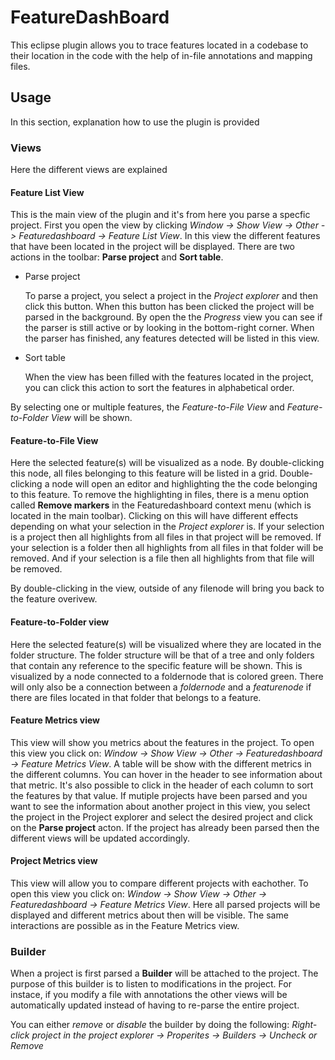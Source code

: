 # FeatureDashBoard
This eclipse plugin allows you to trace features located in a codebase to their location in the code with the help of in-file annotations and mapping files.

## Usage
In this section, explanation how to use the plugin is provided

### Views
Here the different views are explained

#### Feature List View
This is the main view of the plugin and it's from here you parse a specfic project. First you open the view by clicking *Window -> Show View -> Other -> Featuredashboard -> Feature List View*. In this view the different features that have been located in the project will be displayed. There are two actions in the toolbar: **Parse project** and **Sort table**. 
* Parse project

   To parse a project, you select a project in the *Project explorer* and then click this button. When this button has been clicked the project will be parsed in the background. By open the the   *Progress* view you can see if the parser is still active or by looking in the bottom-right corner. When the parser has finished, any features detected will be listed in this view.
   
* Sort table

   When the view has been filled with the features located in the project, you can click this action to sort the features in alphabetical order. 

By selecting one or multiple features, the *Feature-to-File View* and *Feature-to-Folder View* will be shown.

#### Feature-to-File View
Here the selected feature(s) will be visualized as a node. By double-clicking this node, all files belonging to this feature will be listed in a grid. Double-clicking a node will open an editor and highlighting the the code belonging to this feature. To remove the highlighting in files, there is a menu option called **Remove markers** in the Featuredashboard context menu (which is located in the main toolbar). Clicking on this will have different effects depending on what your selection in the *Project explorer* is. If your selection is a project then all highlights from all files in that project will be removed. If your selection is a folder then all highlights from all files in that folder will be removed. And if your selection is a file then all highlights from that file will be removed. 

By double-clicking in the view, outside of any filenode will bring you back to the feature overivew.

#### Feature-to-Folder view 
Here the selected feature(s) will be visualized where they are located in the folder structure. The folder structure will be that of a tree and only folders that contain any reference to the specific feature will be shown. This is visualized by a node connected to a foldernode that is colored green. There will only also be a connection between a *foldernode* and a *featurenode* if there are files located in that folder that belongs to a feature. 

#### Feature Metrics view 
This view will show you metrics about the features in the project. To open this view you click on: *Window -> Show View -> Other -> Featuredashboard -> Feature Metrics View*. A table will be show with the different metrics in the different columns. You can hover in the header to see information about that metric. It's also possible to click in the header of each column to sort the features by that value. If mutiple projects have been parsed and you want to see the information about another project in this view, you select the project in the Project explorer and select the desired project and click on the **Parse project** acton. If the project has already been parsed then the different views will be updated accordingly. 

#### Project Metrics view
This view will allow you to compare different projects with eachother. To open this view you click on: *Window -> Show View -> Other -> Featuredashboard -> Feature Metrics View*. Here all parsed projects will be displayed and different metrics about then will be visible. The same interactions are possible as in the Feature Metrics view. 
   

### Builder
When a project is first parsed a **Builder** will be attached to the project. The purpose of this builder is to listen to modifications in the project. For instace, if you modify a file with annotations the other views will be automatically updated instead of having to re-parse the entire project.

You can either *remove* or *disable* the builder by doing the following: *Right-click project in the project explorer -> Properites -> Builders -> Uncheck or Remove*